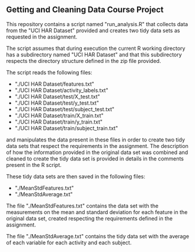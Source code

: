 ## Getting and Cleaning Data Course Project

This repository contains a script named "run_analysis.R" that collects data from
the "UCI HAR Dataset" provided and creates two tidy data sets as requested in the 
assignment.

The script assumes that during execution the current R working directory has a subdirectory named
"UCI HAR Dataset" and that this subdirectory respects the directory structure defined
in the zip file provided.

The script reads the following files:

* "./UCI HAR Dataset/features.txt"
* "./UCI HAR Dataset/activity_labels.txt"
* "./UCI HAR Dataset/test/X_test.txt"
* "./UCI HAR Dataset/test/y_test.txt"
* "./UCI HAR Dataset/test/subject_test.txt"
* "./UCI HAR Dataset/train/X_train.txt"
* "./UCI HAR Dataset/train/y_train.txt"
* "./UCI HAR Dataset/train/subject_train.txt"

and manipulates the data present in these files in order to create two tidy data sets
that respect the requirements in the assignment. The description of how the information
provided in the original data set was combined and cleaned to create the tidy data set 
is provided in details in the comments present in the R script.

These tidy data sets are then saved in the following files:

* "./MeanStdFeatures.txt"
* "./MeanStdAverage.txt"

 The file "./MeanStdFeatures.txt" contains the data set with the measurements on the mean 
 and standard deviation for each feature in the original data set, created respecting the
 requirements defined in the assignment.
 
 The file "./MeanStdAverage.txt" contains the tidy data set with the average of each variable 
 for each activity and each subject.







